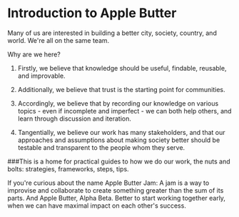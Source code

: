 Introduction to Apple Butter
============================

Many of us are interested in building a better city, society, country, and world. We're all on the same team.

Why are we here?

1. Firstly, we believe that knowledge should be useful, findable, reusable, and improvable.

2. Additionally, we believe that trust is the starting point for communities.

3. Accordingly, we believe that by recording our knowledge on various topics - even if incomplete and imperfect - we can both help others, and learn through discussion and iteration.

4. Tangentially, we believe our work has many stakeholders, and that our approaches and assumptions about making society better should be testable and transparent to the people whom they serve.



###This is a home for practical guides to how we do our work, the nuts and bolts: strategies, frameworks, steps, tips. 



If you're curious about the name Apple Butter Jam: A jam is a way to improvise and collaborate to create something greater than the sum of its parts. And Apple Butter, Alpha Beta. Better to start working together early, when we can have maximal impact on each other's success.
